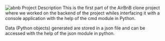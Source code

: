 ![abnb](https://user-images.githubusercontent.com/111056869/217533470-c8f693d4-1c06-463c-bf79-a43ffd6e7d3a.png)
Project Description
This is the first part of the AirBnB clone project where we worked on the backend of the project whiles interfacing it with a console application with the help of the cmd module in Python.

Data (Python objects) generated are stored in a json file and can be accessed with the help of the json module in python.
